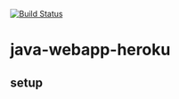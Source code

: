 [![Build Status](https://travis-ci.org/sensrsc/java-webapp-heroku.png)](https://travis-ci.org/sensrsc/java-webapp-heroku)

# java-webapp-heroku

## setup
